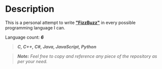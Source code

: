 # Description

This is a personal attempt to write [**"FizzBuzz"**](https://en.wikipedia.org/wiki/Fizz_buzz) in every possible programming language I can.

Language count: ***6***

>***C, C++, C#, Java, JavaScript, Python***

>_**Note:** Feel free to copy and reference any piece of the repository as per your need._